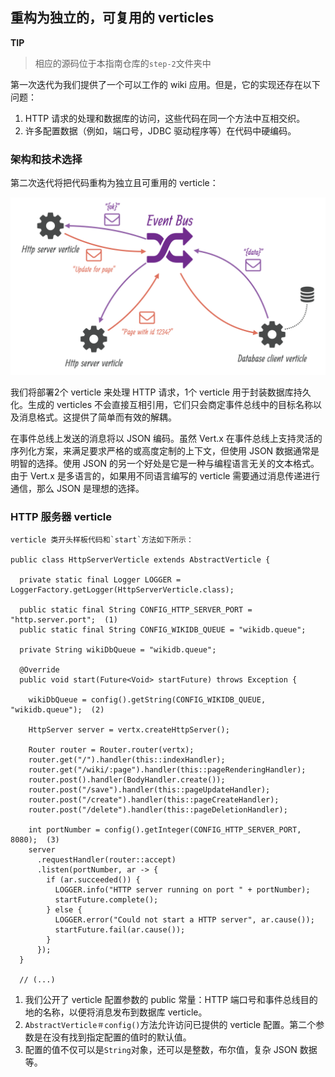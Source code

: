 ## 重构为独立的，可复用的 verticles

**TIP**
>相应的源码位于本指南仓库的`step-2`文件夹中

第一次迭代为我们提供了一个可以工作的 wiki 应用。但是，它的实现还存在以下问题：
 
1. HTTP 请求的处理和数据库的访问，这些代码在同一个方法中互相交织。
2. 许多配置数据（例如，端口号，JDBC 驱动程序等）在代码中硬编码。

### 架构和技术选择

第二次迭代将把代码重构为独立且可重用的 verticle：

![verticles-refactoring.png](images/verticles-refactoring.png)

我们将部署2个 verticle 来处理 HTTP 请求，1个 verticle 用于封装数据库持久化。生成的 verticles 不会直接互相引用，它们只会商定事件总线中的目标名称以及消息格式。这提供了简单而有效的解耦。

在事件总线上发送的消息将以 JSON 编码。虽然 Vert.x 在事件总线上支持灵活的序列化方案，来满足要求严格的或高度定制的上下文，但使用 JSON 数据通常是明智的选择。使用 JSON 的另一个好处是它是一种与编程语言无关的文本格式。由于 Vert.x 是多语言的，如果用不同语言编写的 verticle 需要通过消息传递进行通信，那么 JSON 是理想的选择。

### HTTP 服务器  verticle

	verticle 类开头样板代码和`start`方法如下所示：
	
	public class HttpServerVerticle extends AbstractVerticle {
	
	  private static final Logger LOGGER = LoggerFactory.getLogger(HttpServerVerticle.class);
	
	  public static final String CONFIG_HTTP_SERVER_PORT = "http.server.port";  (1)
	  public static final String CONFIG_WIKIDB_QUEUE = "wikidb.queue";
	
	  private String wikiDbQueue = "wikidb.queue";
	
	  @Override
	  public void start(Future<Void> startFuture) throws Exception {
	
	    wikiDbQueue = config().getString(CONFIG_WIKIDB_QUEUE, "wikidb.queue");  (2)
	
	    HttpServer server = vertx.createHttpServer();
	
	    Router router = Router.router(vertx);
	    router.get("/").handler(this::indexHandler);
	    router.get("/wiki/:page").handler(this::pageRenderingHandler);
	    router.post().handler(BodyHandler.create());
	    router.post("/save").handler(this::pageUpdateHandler);
	    router.post("/create").handler(this::pageCreateHandler);
	    router.post("/delete").handler(this::pageDeletionHandler);
	
	    int portNumber = config().getInteger(CONFIG_HTTP_SERVER_PORT, 8080);  (3)
	    server
	      .requestHandler(router::accept)
	      .listen(portNumber, ar -> {
	        if (ar.succeeded()) {
	          LOGGER.info("HTTP server running on port " + portNumber);
	          startFuture.complete();
	        } else {
	          LOGGER.error("Could not start a HTTP server", ar.cause());
	          startFuture.fail(ar.cause());
	        }
	      });
	  }
	
	  // (...)

1. 我们公开了 verticle 配置参数的 public 常量：HTTP 端口号和事件总线目的地的名称，以便将消息发布到数据库 verticle。
2. `AbstractVerticle＃config()`方法允许访问已提供的 verticle 配置。第二个参数是在没有找到指定配置的值时的默认值。
3. 配置的值不仅可以是`String`对象，还可以是整数，布尔值，复杂 JSON 数据等。

